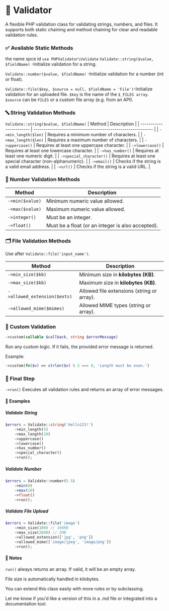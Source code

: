 # 📄 Validator
A flexible PHP validation class for validating strings, numbers, and files. It supports both static chaining and method chaining for clear and readable validation rules.

### ✅ Available Static Methods
the name spce id `use PHPValidator\Validate`
```Validate::string($value, $fieldName)``` -Initialize validation for a string.

```Validate::number($value, $fieldName)``` -Initialize validation for a number (int or float).

```Validate::file($key, $source = null, $fieldName = 'File')```-Initialize validation for an uploaded file. ```$key``` is the name of the ```$_FILES array```. ```$source``` can be ```FILES``` or a custom file array (e.g. from an API).

### 🔤 String Validation Methods

```Validate::string($value, $fieldName)``` 
| Method                  | Description                                                 |
| ----------------------- | ----------------------------------------------------------- |
| `->min_length($len)`    | Requires a minimum number of characters.                    |
| `->max_length($len)`    | Requires a maximum number of characters.                    |
| `->uppercase()`         | Requires at least one uppercase character.                  |
| `->lowercase()`         | Requires at least one lowercase character.                  |
| `->has_number()`        | Requires at least one numeric digit.                        |
| `->special_character()` | Requires at least one special character (non-alphanumeric). |
| `->email()`             | Checks if the string is a valid email address.              |
| `->url()`               | Checks if the string is a valid URL.                        |



### 🔢 Number Validation Methods
| Method          | Description                                       |
| --------------- | ------------------------------------------------- |
| `->min($value)` | Minimum numeric value allowed.                    |
| `->max($value)` | Maximum numeric value allowed.                    |
| `->integer()`   | Must be an integer.                               |
| `->float()`     | Must be a float (or an integer is also accepted). |


### 🗂️ File Validation Methods

Use after ```Validate::file('input_name')```.

| Method                       | Description                                |
| ---------------------------- | ------------------------------------------ |
| `->min_size($kb)`            | Minimum size in **kilobytes (KB)**.        |
| `->max_size($kb)`            | Maximum size in **kilobytes (KB)**.        |
| `->allowed_extension($exts)` | Allowed file extensions (string or array). |
| `->allowed_mime($mimes)`     | Allowed MIME types (string or array).      |


### 🔧 Custom Validation
```php
->custom(callable $callback, string $errorMessage)
```

Run any custom logic. If it fails, the provided error message is returned.

Example:

```php
->custom(fn($v) => strlen($v) % 2 === 0, 'Length must be even.')

```


### 🚦 Final Step

```->run()```
Executes all validation rules and returns an array of error messages.

#### 🧪 Examples
##### Validate String

```php
$errors = Validate::string('Hello123!')
    ->min_length(5)
    ->max_length(10)
    ->uppercase()
    ->lowercase()
    ->has_number()
    ->special_character()
    ->run();
```

##### Validate Number

```php
$errors = Validate::number(5.5)
    ->min(0)
    ->max(10)
    ->float()
    ->run();
```
##### Validate File Upload

```php
$errors = Validate::file('image')
    ->min_size(100) // 100KB
    ->max_size(2048) // 2MB
    ->allowed_extension(['jpg', 'png'])
    ->allowed_mime(['image/jpeg', 'image/png'])
    ->run();
```

#### 🧼 Notes
```run()``` always returns an array. If valid, it will be an empty array.

File size is automatically handled in kilobytes.

You can extend this class easily with more rules or by subclassing.

Let me know if you'd like a version of this in a .md file or integrated into a documentation tool.